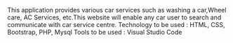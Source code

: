 This application provides various car services such as washing a car,Wheel care, AC Services, etc.This website will enable any car user to
search and communicate with car service centre.
Technology to be used : HTML, CSS, Bootstrap, PHP, Mysql
Tools to be used : Visual Studio Code
